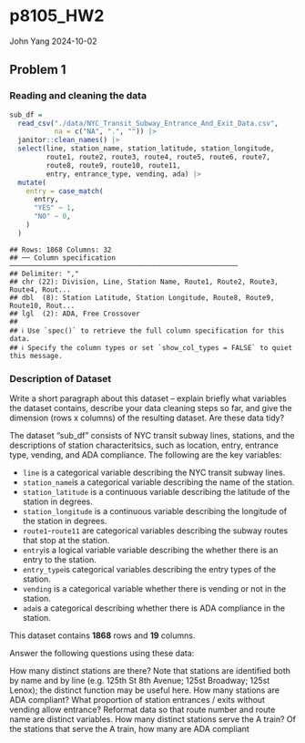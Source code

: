 p8105_HW2
================
John Yang
2024-10-02

## Problem 1

### Reading and cleaning the data

``` r
sub_df =
  read_csv("./data/NYC_Transit_Subway_Entrance_And_Exit_Data.csv", 
           na = c("NA", ".", "")) |> 
  janitor::clean_names() |> 
  select(line, station_name, station_latitude, station_longitude,
         route1, route2, route3, route4, route5, route6, route7,
         route8, route9, route10, route11,
         entry, entrance_type, vending, ada) |> 
  mutate(
    entry = case_match(
      entry,
      "YES" ~ 1,
      "NO" ~ 0,
    )
  )
```

    ## Rows: 1868 Columns: 32
    ## ── Column specification ────────────────────────────────────────────────────────
    ## Delimiter: ","
    ## chr (22): Division, Line, Station Name, Route1, Route2, Route3, Route4, Rout...
    ## dbl  (8): Station Latitude, Station Longitude, Route8, Route9, Route10, Rout...
    ## lgl  (2): ADA, Free Crossover
    ## 
    ## ℹ Use `spec()` to retrieve the full column specification for this data.
    ## ℹ Specify the column types or set `show_col_types = FALSE` to quiet this message.

### Description of Dataset

Write a short paragraph about this dataset – explain briefly what
variables the dataset contains, describe your data cleaning steps so
far, and give the dimension (rows x columns) of the resulting dataset.
Are these data tidy?

The dataset “sub_df” consists of NYC transit subway lines, stations, and
the descriptions of station characteritsics, such as location, entry,
entrance type, vending, and ADA compliance. The following are the key
variables:

- `line` is a categorical variable describing the NYC transit subway
  lines.
- `station_name`is a categorical variable describing the name of the
  station.
- `station_latitude` is a continuous variable describing the latitude of
  the station in degrees.
- `station_longitude` is a continuous variable describing the longitude
  of the station in degrees.
- `route1`-`route11` are categorical variables describing the subway
  routes that stop at the station.
- `entry`is a logical variable variable describing the whether there is
  an entry to the station.
- `entry_type`is categorical variables describing the entry types of the
  station.
- `vending` is a categorical variable whether there is vending or not in
  the station.
- `ada`is a categorical describing whether there is ADA compliance in
  the station.

This dataset contains **1868** rows and **19** columns.

Answer the following questions using these data:

How many distinct stations are there? Note that stations are identified
both by name and by line (e.g. 125th St 8th Avenue; 125st Broadway;
125st Lenox); the distinct function may be useful here. How many
stations are ADA compliant? What proportion of station entrances / exits
without vending allow entrance? Reformat data so that route number and
route name are distinct variables. How many distinct stations serve the
A train? Of the stations that serve the A train, how many are ADA
compliant
